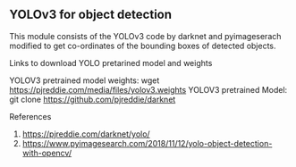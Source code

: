 ## YOLOv3 for object detection

This module consists of the YOLOv3 code by darknet and pyimageserach modified to get co-ordinates of the bounding boxes of detected objects. 

Links to download YOLO pretarined model and weights

YOLOV3 pretrained model weights: wget https://pjreddie.com/media/files/yolov3.weights
YOLOV3 pretrained Model: git clone https://github.com/pjreddie/darknet

References
1. https://pjreddie.com/darknet/yolo/
2. https://www.pyimagesearch.com/2018/11/12/yolo-object-detection-with-opencv/

